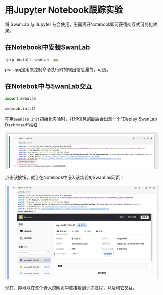 # 用Jupyter Notebook跟踪实验

将 SwanLab 与 Jupyter 结合使用，无需离开Notebook即可获得交互式可视化效果。

## 在Notebook中安装SwanLab

```bash
!pip install swanlab -qqq
```
ps: `-qqq`是用来控制命令执行时的输出信息量的，可选。

## 在Notebok中与SwanLab交互

```python
import swanlab

swanlab.init()
```

在用`swanlab.init`初始化实验时，打印信息的最后会出现一个“Display SwanLab Dashboard”按钮：

![](/assets/jupyter-notebook-1.jpg)

点击该按钮，就会在Notebook中嵌入该实验的SwanLab网页：

![](/assets/jupyter-notebook-2.jpg)

现在，你可以在这个嵌入的网页中直接看到训练过程，以及和它交互。
